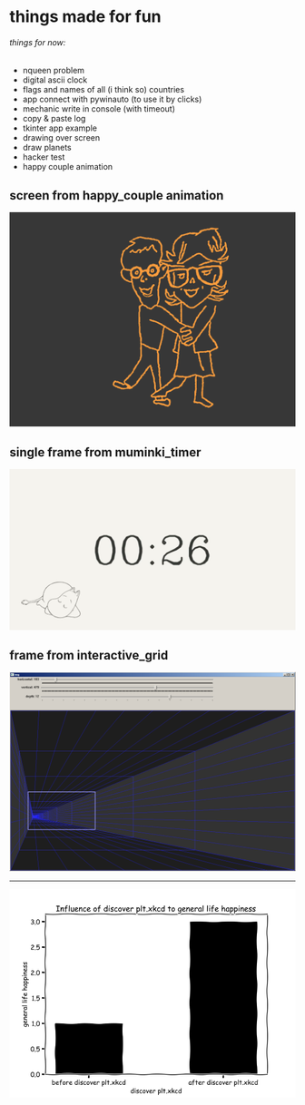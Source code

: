 # things made for fun
###### things for now:
  - nqueen problem
  - digital ascii clock
  - flags and names of all (i think so) countries
  - app connect with pywinauto (to use it by clicks)
  - mechanic write in console (with timeout)
  - copy & paste log
  - tkinter app example
  - drawing over screen
  - draw planets
  - hacker test
  - happy couple animation
  
  
## screen from happy_couple animation

![image](happy_couple/happy_couple.png)

## single frame from muminki_timer

![image](muminki_timer/frame.png)

## frame from interactive_grid

![image](interactive_grid/interactive_grid.png)

---

![image](xkcd_bar/plt-xkcd-discover.png)

